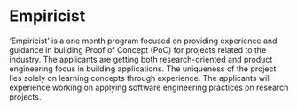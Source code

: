 # Empiricist

‘Empiricist’ is a one month program focused on providing experience and guidance in building Proof of Concept (PoC) for projects related to the industry. The applicants are getting both research-oriented and product engineering focus in building applications. The uniqueness of the project lies solely on learning concepts through experience. The applicants will experience working on applying software engineering practices on research projects.
